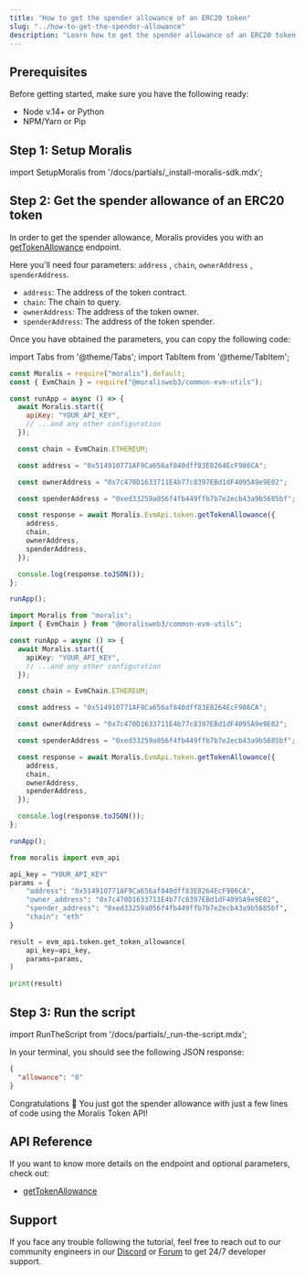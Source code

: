 ```yaml
---
title: "How to get the spender allowance of an ERC20 token"
slug: "../how-to-get-the-spender-allowance"
description: "Learn how to get the spender allowance of an ERC20 token using Moralis Token API."
---
```


## Prerequisites

Before getting started, make sure you have the following ready:

- Node v.14+ or Python
- NPM/Yarn or Pip

## Step 1: Setup Moralis

import SetupMoralis from '/docs/partials/\_install-moralis-sdk.mdx';

<SetupMoralis node="moralis @moralisweb3/common-evm-utils" python="moralis" />

## Step 2: Get the spender allowance of an ERC20 token

In order to get the spender allowance, Moralis provides you with an [getTokenAllowance](/web3-data-api/evm/reference/get-token-allowance) endpoint.

Here you'll need four parameters: `address` , `chain`, `ownerAddress` , `spenderAddress`.

- `address`: The address of the token contract.
- `chain`: The chain to query.
- `ownerAddress`: The address of the token owner.
- `spenderAddress`: The address of the token spender.

Once you have obtained the parameters, you can copy the following code:

import Tabs from '@theme/Tabs';
import TabItem from '@theme/TabItem';

<Tabs groupId="programming-language">
  <TabItem value="javascript" label="index.js (JavaScript)" default>

```javascript index.js
const Moralis = require("moralis").default;
const { EvmChain } = require("@moralisweb3/common-evm-utils");

const runApp = async () => {
  await Moralis.start({
    apiKey: "YOUR_API_KEY",
    // ...and any other configuration
  });

  const chain = EvmChain.ETHEREUM;

  const address = "0x514910771AF9Ca656af840dff83E8264EcF986CA";

  const ownerAddress = "0x7c470D1633711E4b77c8397EBd1dF4095A9e9E02";

  const spenderAddress = "0xed33259a056f4fb449ffb7b7e2ecb43a9b5685bf";

  const response = await Moralis.EvmApi.token.getTokenAllowance({
    address,
    chain,
    ownerAddress,
    spenderAddress,
  });

  console.log(response.toJSON());
};

runApp();
```

</TabItem>
<TabItem value="typescript" label="index.ts (TypeScript)">

```typescript index.ts
import Moralis from "moralis";
import { EvmChain } from "@moralisweb3/common-evm-utils";

const runApp = async () => {
  await Moralis.start({
    apiKey: "YOUR_API_KEY",
    // ...and any other configuration
  });

  const chain = EvmChain.ETHEREUM;

  const address = "0x514910771AF9Ca656af840dff83E8264EcF986CA";

  const ownerAddress = "0x7c470D1633711E4b77c8397EBd1dF4095A9e9E02";

  const spenderAddress = "0xed33259a056f4fb449ffb7b7e2ecb43a9b5685bf";

  const response = await Moralis.EvmApi.token.getTokenAllowance({
    address,
    chain,
    ownerAddress,
    spenderAddress,
  });

  console.log(response.toJSON());
};

runApp();
```

</TabItem>
<TabItem value="python" label="index.py (Python)">

```python index.py
from moralis import evm_api

api_key = "YOUR_API_KEY"
params = {
    "address": "0x514910771AF9Ca656af840dff83E8264EcF986CA",
    "owner_address": "0x7c470D1633711E4b77c8397EBd1dF4095A9e9E02",
    "spender_address": "0xed33259a056f4fb449ffb7b7e2ecb43a9b5685bf",
    "chain": "eth"
}

result = evm_api.token.get_token_allowance(
    api_key=api_key,
    params=params,
)

print(result)
```

</TabItem>
</Tabs>

## Step 3: Run the script

import RunTheScript from '/docs/partials/\_run-the-script.mdx';

<RunTheScript />

In your terminal, you should see the following JSON response:

```json
{
  "allowance": "0"
}
```

Congratulations 🥳 You just got the spender allowance with just a few lines of code using the Moralis Token API!

## API Reference

If you want to know more details on the endpoint and optional parameters, check out:

- [getTokenAllowance](/web3-data-api/evm/reference/get-token-allowance)

## Support

If you face any trouble following the tutorial, feel free to reach out to our community engineers in our [Discord](https://moralis.io/discord) or [Forum](https://forum.moralis.io) to get 24/7 developer support.

